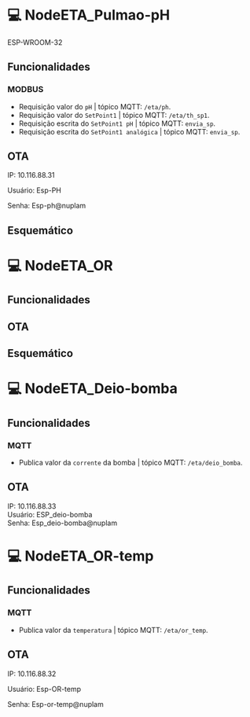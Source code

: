 # 💻 NodeETA_Pulmao-pH
ESP-WROOM-32

##  Funcionalidades
### MODBUS
* Requisição valor do `pH` | tópico MQTT: `/eta/ph`.
* Requisição valor do `SetPoint1` | tópico MQTT: `/eta/th_sp1`.
* Requisição escrita do `SetPoint1 pH` | tópico MQTT: `envia_sp`.
* Requisição escrita do `SetPoint1 analógica` | tópico MQTT: `envia_sp`.


## OTA

IP: 10.116.88.31

Usuário: Esp-PH

Senha: Esp-ph@nuplam

## Esquemático


# 💻 NodeETA_OR
##  Funcionalidades
## OTA
## Esquemático

# 💻 NodeETA_Deio-bomba
##  Funcionalidades
### MQTT
* Publica valor da `corrente` da bomba | tópico MQTT: `/eta/deio_bomba`.

## OTA

IP: 10.116.88.33  
Usuário: ESP_deio-bomba  
Senha: Esp_deio-bomba@nuplam  


# 💻 NodeETA_OR-temp
##  Funcionalidades
### MQTT

* Publica valor da `temperatura` | tópico MQTT: `/eta/or_temp`.

## OTA

IP: 10.116.88.32

Usuário: Esp-OR-temp

Senha: Esp-or-temp@nuplam


